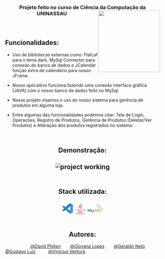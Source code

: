 
<h3 align="center"> Projeto feito no curso de Ciência da Computação da UNINASSAU <img align="right" alt"VSCODE" src="https://i.imgur.com/XUzFlKB.png" width="200" height="200"/> <h3/>

<br/>

## Funcionalidades:

- Uso de bibliotecas externas como: FlatLaf para o tema dark, MySql Connector para conexão do banco de dados e JCalendar função extra de calendário para nosso JFrame.

- Nosso aplicaitivo funciona fazendo uma conexão interface gráfica (JAVA) com o nosso banco de dados feito no MySql.

- Nesse projeto visamos o uso do nosso sistema para gerência de produtos em alguma loja.

- Entre algumas das funcionalidades podemos citar: Tela de LogIn, Operações, Registro de Produtos, Gerência de Produtos (Deletar/Ver Produtos) e Alteração dos produtos registrados no sistema.

<br/>

<h2 align="CENTER"> Demonstração: <h2/>

<div align="center">
<img src="https://i.imgur.com/exOGTat.gif" alt="project working"/>
</div>
<br/>

<h2 align="center"> Stack utilizada: </h2>

<div align="center">
    <img align="center" alt"VSCODE" src="https://raw.githubusercontent.com/devicons/devicon/1119b9f84c0290e0f0b38982099a2bd027a48bf1/icons/vscode/vscode-original.svg"   width="35" height="35"/> 
      <img align="center" alt"JAVA" src="https://raw.githubusercontent.com/devicons/devicon/1119b9f84c0290e0f0b38982099a2bd027a48bf1/icons/java/java-plain.svg" width="40" height="40"/> 
          <img align="center" alt"MYSQL" src="https://raw.githubusercontent.com/devicons/devicon/1119b9f84c0290e0f0b38982099a2bd027a48bf1/icons/mysql/mysql-original-wordmark.svg" width="50" height="50"/> 
    
</div>


<br/>

<h2 align="center"> Autores: </h2>

⠀⠀⠀⠀⠀⠀⠀⠀[@David Philien](https://www.github.com/davidplgomes)⠀⠀⠀[@Giovana Lopes](https://www.github.com/glopes2003)⠀⠀⠀[@Geraldo Neto](https://www.github.com/GeRa26) [@Gustavo Luiz](https://www.instagram.com/guga.luizz)⠀⠀⠀⠀[@Vinícius Ventura](https://www.github.com/vinivent)
